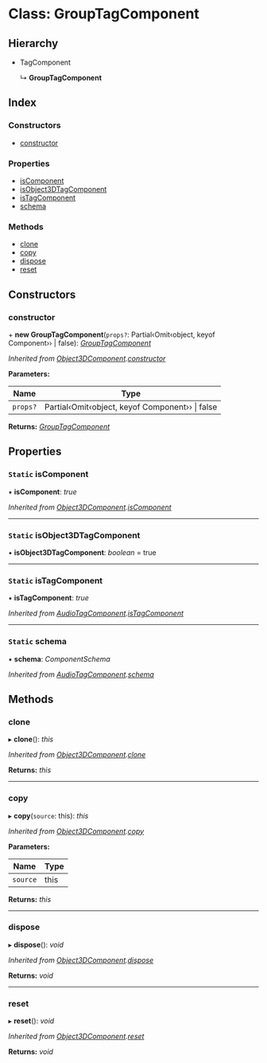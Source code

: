 
# Class: GroupTagComponent

## Hierarchy

* TagComponent

  ↳ **GroupTagComponent**

## Index

### Constructors

* [constructor](grouptagcomponent.md#constructor)

### Properties

* [isComponent](grouptagcomponent.md#static-iscomponent)
* [isObject3DTagComponent](grouptagcomponent.md#static-isobject3dtagcomponent)
* [isTagComponent](grouptagcomponent.md#static-istagcomponent)
* [schema](grouptagcomponent.md#static-schema)

### Methods

* [clone](grouptagcomponent.md#clone)
* [copy](grouptagcomponent.md#copy)
* [dispose](grouptagcomponent.md#dispose)
* [reset](grouptagcomponent.md#reset)

## Constructors

###  constructor

\+ **new GroupTagComponent**(`props?`: Partial‹Omit‹object, keyof Component<any>›› | false): *[GroupTagComponent](grouptagcomponent.md)*

*Inherited from [Object3DComponent](object3dcomponent.md).[constructor](object3dcomponent.md#constructor)*

**Parameters:**

Name | Type |
------ | ------ |
`props?` | Partial‹Omit‹object, keyof Component<any>›› &#124; false |

**Returns:** *[GroupTagComponent](grouptagcomponent.md)*

## Properties

### `Static` isComponent

▪ **isComponent**: *true*

*Inherited from [Object3DComponent](object3dcomponent.md).[isComponent](object3dcomponent.md#static-iscomponent)*

___

### `Static` isObject3DTagComponent

▪ **isObject3DTagComponent**: *boolean* = true

___

### `Static` isTagComponent

▪ **isTagComponent**: *true*

*Inherited from [AudioTagComponent](audiotagcomponent.md).[isTagComponent](audiotagcomponent.md#static-istagcomponent)*

___

### `Static` schema

▪ **schema**: *ComponentSchema*

*Inherited from [AudioTagComponent](audiotagcomponent.md).[schema](audiotagcomponent.md#static-schema)*

## Methods

###  clone

▸ **clone**(): *this*

*Inherited from [Object3DComponent](object3dcomponent.md).[clone](object3dcomponent.md#clone)*

**Returns:** *this*

___

###  copy

▸ **copy**(`source`: this): *this*

*Inherited from [Object3DComponent](object3dcomponent.md).[copy](object3dcomponent.md#copy)*

**Parameters:**

Name | Type |
------ | ------ |
`source` | this |

**Returns:** *this*

___

###  dispose

▸ **dispose**(): *void*

*Inherited from [Object3DComponent](object3dcomponent.md).[dispose](object3dcomponent.md#dispose)*

**Returns:** *void*

___

###  reset

▸ **reset**(): *void*

*Inherited from [Object3DComponent](object3dcomponent.md).[reset](object3dcomponent.md#reset)*

**Returns:** *void*
